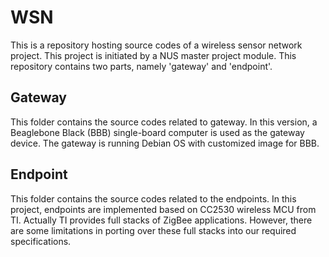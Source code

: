 WSN
===================
 
This is a repository hosting source codes of a wireless sensor network project. This project is initiated by a NUS master project module. This repository contains two parts, namely 'gateway' and 'endpoint'.

Gateway
----------
This folder contains the source codes related to gateway. In this version, a Beaglebone Black (BBB) single-board computer is used as the gateway device. The gateway is running Debian OS with customized image for BBB. 

Endpoint
----------
This folder contains the source codes related to the endpoints. In this project, endpoints are implemented based on CC2530 wireless MCU from TI. Actually TI provides full stacks of ZigBee applications. However, there are some limitations in porting over these full stacks into our required specifications. 

